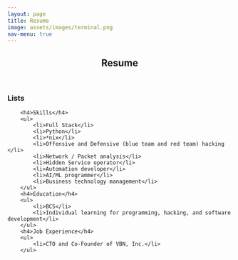 ```yaml
---
layout: page
title: Resume
image: assets/images/terminal.png
nav-menu: true
---
```


<!-- Main -->
<div id="main" class="alt">

<!-- One -->
<section id="one">
	<div class="inner">
		<header class="major">
			<h1>Resume</h1>
		</header>

<!-- Content -->
<h3>Lists</h3>
<div class="row">
	<div class="6u 12u$(small)">

		<h4>Skills</h4>
		<ul>
			<li>Full Stack</li>
			<li>Python</li>
			<li>*nix</li>
			<li>Offensive and Defensive (blue team and red team) hacking </li>
			<li>Network / Packet analysis</li>
			<li>Hidden Service operator</li>
			<li>Automation developer</li>
			<li>AI/ML programmer</li>
			<li>Business technology management</li>
		</ul>
		<h4>Education</h4>
		<ul>
			<li>BCS</li>
			<li>Individual learning for programming, hacking, and software development</li>
		</ul>
		<h4>Job Experience</h4>
		<ul>
			<li>CTO and Co-Founder of VBN, Inc.</li>
		</ul>

		
</div>
</section>

</div>
